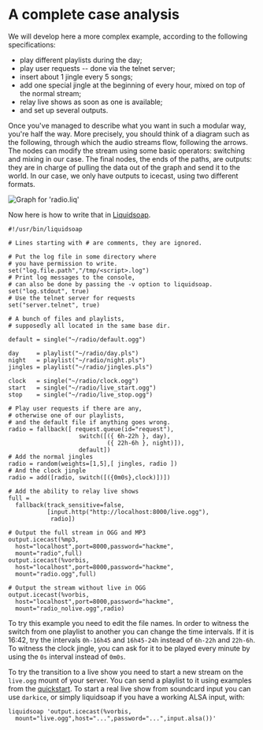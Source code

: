 A complete case analysis
========================
We will develop here a more complex example, according to the following specifications:

* play different playlists during the day;
* play user requests -- done via the telnet server;
* insert about 1 jingle every 5 songs;
* add one special jingle at the beginning of every hour, mixed on top of the normal stream;
* relay live shows as soon as one is available;
* and set up several outputs.

Once you've managed to describe what you want in such a modular way, you're half the way. More precisely, you should think of a diagram such as the following, through which the audio streams flow, following the arrows. The nodes can modify the stream using some basic operators: switching and mixing in our case. The final nodes, the ends of the paths, are outputs: they are in charge of pulling the data out of the graph and send it to the world. In our case, we only have outputs to icecast, using two different formats.

![Graph for 'radio.liq'](/assets/img/liqgraph.png)

Now here is how to write that in [Liquidsoap](index.html).

```
#!/usr/bin/liquidsoap

# Lines starting with # are comments, they are ignored.

# Put the log file in some directory where
# you have permission to write.
set("log.file.path","/tmp/<script>.log")
# Print log messages to the console,
# can also be done by passing the -v option to liquidsoap.
set("log.stdout", true)
# Use the telnet server for requests
set("server.telnet", true)

# A bunch of files and playlists,
# supposedly all located in the same base dir.

default = single("~/radio/default.ogg")

day     = playlist("~/radio/day.pls")
night   = playlist("~/radio/night.pls")
jingles = playlist("~/radio/jingles.pls")

clock   = single("~/radio/clock.ogg")
start   = single("~/radio/live_start.ogg")
stop    = single("~/radio/live_stop.ogg")

# Play user requests if there are any,
# otherwise one of our playlists,
# and the default file if anything goes wrong.
radio = fallback([ request.queue(id="request"),
	                switch([({ 6h-22h }, day),
	                        ({ 22h-6h }, night)]),
	                default])
# Add the normal jingles
radio = random(weights=[1,5],[ jingles, radio ])
# And the clock jingle
radio = add([radio, switch([({0m0s},clock)])])

# Add the ability to relay live shows
full =
  fallback(track_sensitive=false,
           [input.http("http://localhost:8000/live.ogg"),
            radio])

# Output the full stream in OGG and MP3
output.icecast(%mp3, 
  host="localhost",port=8000,password="hackme",
  mount="radio",full)
output.icecast(%vorbis, 
  host="localhost",port=8000,password="hackme",
  mount="radio.ogg",full)

# Output the stream without live in OGG
output.icecast(%vorbis, 
  host="localhost",port=8000,password="hackme",
  mount="radio_nolive.ogg",radio)
```

To try this example you need to edit the file names. In order to witness the switch from one playlist to another you can change the time intervals. If it is 16:42, try the intervals `0h-16h45` and `16h45-24h` instead of `6h-22h` and `22h-6h`. To witness the clock jingle, you can ask for it to be played every minute by using the `0s` interval instead of `0m0s`.

To try the transition to a live show you need to start a new stream on the `live.ogg` mount of your server. You can send a playlist to it using examples from the [quickstart](quick_start.html). To start a real live show from soundcard input you can use `darkice`, or simply liquidsoap if you have a working ALSA input, with:

```
liquidsoap 'output.icecast(%vorbis, 
  mount="live.ogg",host="...",password="...",input.alsa())'
```


